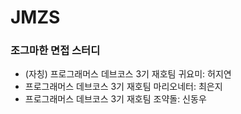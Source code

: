 # JMZS

### 조그마한 면접 스터디

- (자칭) 프로그래머스 데브코스 3기 재호팀 귀요미: 허지연
- 프로그래머스 데브코스 3기 재호팀 마리오네터: 최은지
- 프로그래머스 데브코스 3기 재호팀 조약돌: 신동우
